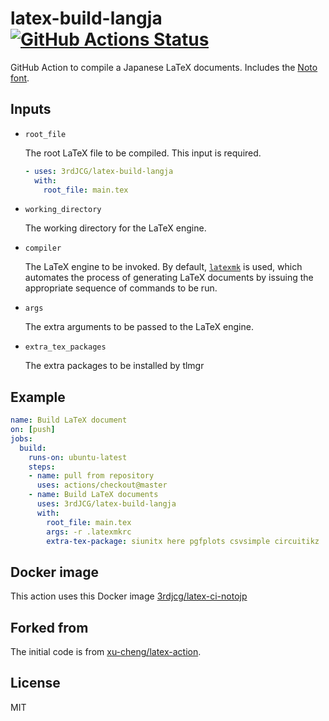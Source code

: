 # latex-build-langja [![GitHub Actions Status](https://github.com/3rdJCG/latex-build-langja/workflows/typeset%20main%20PDF/badge.svg)](https://github.com/3rdJCG/latex-build-langja/actions)

GitHub Action to compile a Japanese LaTeX documents.
Includes the [Noto font](https://www.google.com/get/noto/).

## Inputs

* `root_file`

    The root LaTeX file to be compiled. This input is required.
    ```yaml
    - uses: 3rdJCG/latex-build-langja
      with:
        root_file: main.tex
    ```

* `working_directory`

    The working directory for the LaTeX engine.

* `compiler`

    The LaTeX engine to be invoked. By default, [`latexmk`](https://ctan.org/pkg/latexmk) is used, which automates the process of generating LaTeX documents by issuing the appropriate sequence of commands to be run.

* `args`

    The extra arguments to be passed to the LaTeX engine.

* `extra_tex_packages`

    The extra packages to be installed by tlmgr


## Example

```yaml
name: Build LaTeX document
on: [push]
jobs:
  build:
    runs-on: ubuntu-latest
    steps:
    - name: pull from repository
      uses: actions/checkout@master
    - name: Build LaTeX documents
      uses: 3rdJCG/latex-build-langja
      with:
        root_file: main.tex
        args: -r .latexmkrc
        extra-tex-package: siunitx here pgfplots csvsimple circuitikz
```

## Docker image
This action uses this Docker image [3rdjcg/latex-ci-notojp](https://hub.docker.com/repository/docker/3rdjcg/latex-ci-notojp)


## Forked from 

The initial code is from [xu-cheng/latex-action](https://github.com/xu-cheng/latex-action).


## License

MIT
